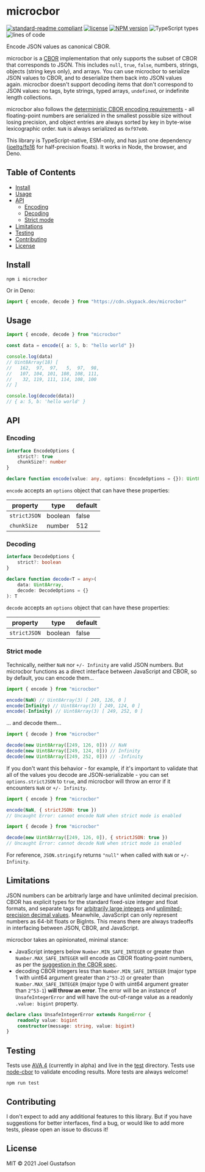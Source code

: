 # microcbor

[![standard-readme compliant](https://img.shields.io/badge/readme%20style-standard-brightgreen.svg)](https://github.com/RichardLitt/standard-readme) [![license](https://img.shields.io/github/license/joeltg/microcbor)](https://opensource.org/licenses/MIT) [![NPM version](https://img.shields.io/npm/v/microcbor)](https://www.npmjs.com/package/microcbor) ![TypeScript types](https://img.shields.io/npm/types/microcbor) ![lines of code](https://img.shields.io/tokei/lines/github/joeltg/microcbor)

Encode JSON values as canonical CBOR.

microcbor is a [CBOR](https://cbor.io/) implementation that only supports the subset of CBOR that corresponds to JSON. This includes `null`, `true`, `false`, numbers, strings, objects (string keys only), and arrays. You can use microcbor to serialize JSON values to CBOR, and to deserialize them back into JSON values again. microcbor doesn't support decoding items that don't correspond to JSON values: no tags, byte strings, typed arrays, `undefined`, or indefinite length collections.

microcbor also follows the [deterministic CBOR encoding requirements](https://www.rfc-editor.org/rfc/rfc8949.html#core-det) - all floating-point numbers are serialized in the smallest possible size without losing precision, and object entries are always sorted by key in byte-wise lexicographic order. `NaN` is always serialized as `0xf97e00`.

This library is TypeScript-native, ESM-only, and has just one dependency ([joeltg/fp16](https://github.com/joeltg/fp16) for half-precision floats). It works in Node, the browser, and Deno.

## Table of Contents

- [Install](#install)
- [Usage](#usage)
- [API](#api)
  - [Encoding](#encoding)
  - [Decoding](#decoding)
  - [Strict mode](#strict-mode)
- [Limitations](#limitations)
- [Testing](#testing)
- [Contributing](#contributing)
- [License](#license)

## Install

```
npm i microcbor
```

Or in Deno:

```typescript
import { encode, decode } from "https://cdn.skypack.dev/microcbor"
```

## Usage

```typescript
import { encode, decode } from "microcbor"

const data = encode({ a: 5, b: "hello world" })

console.log(data)
// Uint8Array(18) [
//   162,  97,  97,   5,  97,  98,
//   107, 104, 101, 108, 108, 111,
//    32, 119, 111, 114, 108, 100
// ]

console.log(decode(data))
// { a: 5, b: 'hello world' }
```

## API

### Encoding

```typescript
interface EncodeOptions {
	strict?: true
	chunkSize?: number
}

declare function encode(value: any, options: EncodeOptions = {}): Uint8Array
```

`encode` accepts an `options` object that can have these properties:

| property     | type    | default |
| ------------ | ------- | ------- |
| `strictJSON` | boolean | false   |
| `chunkSize`  | number  | 512     |

### Decoding

```typescript
interface DecodeOptions {
	strict?: boolean
}

declare function decode<T = any>(
	data: Uint8Array,
	decode: DecodeOptions = {}
): T
```

`decode` accepts an `options` object that can have these properties:

| property     | type    | default |
| ------------ | ------- | ------- |
| `strictJSON` | boolean | false   |

### Strict mode

Technically, neither `NaN` nor `+/- Infinity` are valid JSON numbers. But microcbor functions as a direct interface between JavaScript and CBOR, so by default, you can encode them...

```javascript
import { encode } from "microcbor"

encode(NaN) // Uint8Array(3) [ 249, 126, 0 ]
encode(Infinity) // Uint8Array(3) [ 249, 124, 0 ]
encode(-Infinity) // Uint8Array(3) [ 249, 252, 0 ]
```

... and decode them...

```javascript
import { decode } from "microcbor"

decode(new Uint8Array([249, 126, 0])) // NaN
decode(new Uint8Array([249, 124, 0])) // Infinity
decode(new Uint8Array([249, 252, 0])) // -Infinity
```

If you don't want this behavior - for example, if it's important to validate that all of the values you decode are JSON-serializable - you can set `options.strictJSON` to `true`, and microcbor will throw an error if it encounters `NaN` or `+/- Infinity`.

```javascript
import { encode } from "microcbor"

encode(NaN, { strictJSON: true })
// Uncaught Error: cannot encode NaN when strict mode is enabled
```

```javascript
import { decode } from "microcbor"

decode(new Uint8Array([249, 126, 0]), { strictJSON: true })
// Uncaught Error: cannot decode NaN when strict mode is enabled
```

For reference, `JSON.stringify` returns `"null"` when called with `NaN` or `+/- Infinity`.

## Limitations

JSON numbers can be arbitrarly large and have unlimited decimal precision. CBOR has explicit types for the standard fixed-size integer and float formats, and separate tags for [arbitrarily large integers](https://www.rfc-editor.org/rfc/rfc8949.html#name-bignums) and [unlimited-precision decimal values](https://www.rfc-editor.org/rfc/rfc8949.html#name-decimal-fractions-and-bigfl). Meanwhile, JavaScript can only represent numbers as 64-bit floats or BigInts. This means there are always tradeoffs in interfacing between JSON, CBOR, and JavaScript.

microcbor takes an opinionated, minimal stance:

- JavaScript integers below `Number.MIN_SAFE_INTEGER` or greater than `Number.MAX_SAFE_INTEGER` will encode as CBOR floating-point numbers, as per the [suggestion in the CBOR spec](https://www.rfc-editor.org/rfc/rfc8949.html#name-converting-from-json-to-cbo).
- decoding CBOR integers less than `Number.MIN_SAFE_INTEGER` (major type 1 with uint64 argument greater than `2^53-2`) or greater than `Number.MAX_SAFE_INTEGER` (major type 0 with uint64 argument greater than `2^53-1`) **will throw an error**. The error will be an instance of `UnsafeIntegerError` and will have the out-of-range value as a readonly `.value: bigint` property.

```typescript
declare class UnsafeIntegerError extends RangeError {
	readonly value: bigint
	constructor(message: string, value: bigint)
}
```

## Testing

Tests use [AVA 4](https://github.com/avajs/ava) (currently in alpha) and live in the [test](./test/) directory. Tests use [node-cbor](https://github.com/hildjj/node-cbor/) to validate encoding results. More tests are always welcome!

```
npm run test
```

## Contributing

I don't expect to add any additional features to this library. But if you have suggestions for better interfaces, find a bug, or would like to add more tests, please open an issue to discuss it!

## License

MIT © 2021 Joel Gustafson

